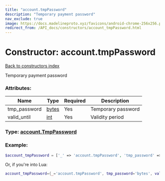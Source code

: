 ```yaml
---
title: "account.tmpPassword"
description: "Temporary payment password"
nav_exclude: true
image: https://docs.madelineproto.xyz/favicons/android-chrome-256x256.png
redirect_from: /API_docs/constructors/account_tmpPassword.html
---
```

# Constructor: account.tmpPassword  
[Back to constructors index](index.md)



Temporary payment password

### Attributes:

| Name     |    Type       | Required | Description |
|----------|---------------|----------|-------------|
|tmp\_password|[bytes](../types/bytes.md) | Yes|Temporary password|
|valid\_until|[int](../types/int.md) | Yes|Validity period|



### Type: [account.TmpPassword](../types/account.TmpPassword.md)


### Example:

```php
$account_tmpPassword = ['_' => 'account.tmpPassword', 'tmp_password' => 'bytes', 'valid_until' => int];
```  


Or, if you're into Lua:

```lua
account_tmpPassword={_='account.tmpPassword', tmp_password='bytes', valid_until=int}

```


